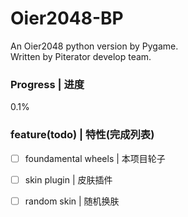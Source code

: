 # Oier2048-BP
An Oier2048 python version by Pygame.  
Written by Piterator develop team.

### Progress | 进度

$0.1\%$

### feature(todo) | 特性(完成列表)

- [ ] foundamental wheels | 本项目轮子
- [ ] skin plugin | 皮肤插件
- [ ] random skin | 随机换肤

